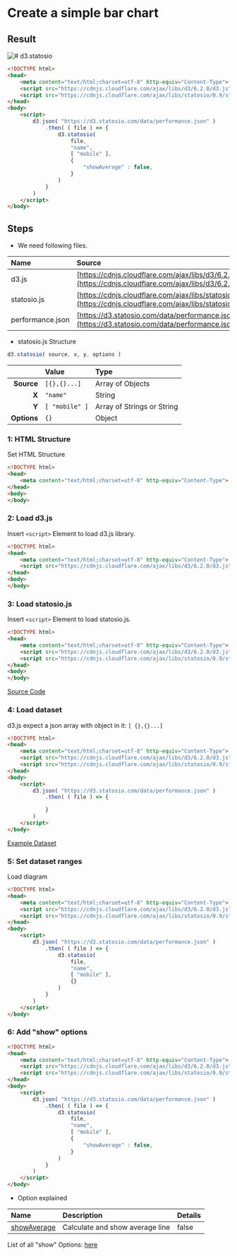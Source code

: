 # Create a simple bar chart

## Result

![# d3.statosio](https://d3.statosio.com/assets/images/example-bar-400.jpg)<br>

```html
<!DOCTYPE html>
<head>
    <meta content="text/html;charset=utf-8" http-equiv="Content-Type">
    <script src="https://cdnjs.cloudflare.com/ajax/libs/d3/6.2.0/d3.js" integrity="sha512-I54fxhTJwRigWTc3uNjgDzgii7LW+WJuyyA8kc6WaaZ7RQQNAf8bOEJLRNav7n/ca09MUwl5FptUukvqrOTUvQ==" crossorigin="anonymous"></script>
    <script src="https://cdnjs.cloudflare.com/ajax/libs/statosio/0.9/statosio.js" integrity="sha512-cpZ1Pq+WxFjYMahfsghI7nRqv7FVeZLH5CirYPLX11iF6jWfMgkvYVp3UYQ/W109s/3RWtyFNM0wPUOpGfNLJA==" crossorigin="anonymous"></script>
</head>
<body>
    <script>
        d3.json( "https://d3.statosio.com/data/performance.json" )
            .then( ( file ) => {
                d3.statosio( 
                    file, 
                    "name", 
                    [ "mobile" ], 
                    { 
                        "showAverage" : false,
                    }
                )
            } 
        )
    </script>
</body>
```


## Steps

- We need following files.

| **Name** | **Source** | **Description** |
|:---|:---|:---|
| d3.js | [https://cdnjs.cloudflare.com/ajax/libs/d3/6.2.0/d3.js](https://cdnjs.cloudflare.com/ajax/libs/d3/6.2.0/d3.js) | d3.js Library | 
| statosio.js | [https://cdnjs.cloudflare.com/ajax/libs/statosio/0.9/statosio.js](https://cdnjs.cloudflare.com/ajax/libs/statosio/0.9/statosio.js) | statosio.js Library | 
| performance.json | [https://d3.statosio.com/data/performance.json](https://d3.statosio.com/data/performance.json) | Dataset |

- statosio.js Structure

```javascript
d3.statosio( source, x, y, options )
``````

| | **Value** | **Type** |
|------:|:------|:------|
| **Source** | ```[{},{}...]``` | Array of Objects |
| **X** | ```"name"``` | String |
| **Y** | ```[ "mobile" ]``` | Array of Strings or String |
| **Options** | ```{}``` | Object |


### 1: HTML Structure
Set HTML Structure

```html
<!DOCTYPE html>
<head>
    <meta content="text/html;charset=utf-8" http-equiv="Content-Type">
</head>
<body>
</body>
```

### 2: Load d3.js
Insert ```<script>``` Element to load d3.js library.

```html
<!DOCTYPE html>
<head>
    <meta content="text/html;charset=utf-8" http-equiv="Content-Type">
    <script src="https://cdnjs.cloudflare.com/ajax/libs/d3/6.2.0/d3.js" integrity="sha512-I54fxhTJwRigWTc3uNjgDzgii7LW+WJuyyA8kc6WaaZ7RQQNAf8bOEJLRNav7n/ca09MUwl5FptUukvqrOTUvQ==" crossorigin="anonymous"></script>
</head>
<body>
</body>
```

### 3: Load statosio.js
Insert ```<script>``` Element to load statosio.js.

```html
<!DOCTYPE html>
<head>
    <meta content="text/html;charset=utf-8" http-equiv="Content-Type">
    <script src="https://cdnjs.cloudflare.com/ajax/libs/d3/6.2.0/d3.js" integrity="sha512-I54fxhTJwRigWTc3uNjgDzgii7LW+WJuyyA8kc6WaaZ7RQQNAf8bOEJLRNav7n/ca09MUwl5FptUukvqrOTUvQ==" crossorigin="anonymous"></script>
    <script src="https://cdnjs.cloudflare.com/ajax/libs/statosio/0.9/statosio.js" integrity="sha512-cpZ1Pq+WxFjYMahfsghI7nRqv7FVeZLH5CirYPLX11iF6jWfMgkvYVp3UYQ/W109s/3RWtyFNM0wPUOpGfNLJA==" crossorigin="anonymous"></script>
</head>
<body>
</body>

```
[Source Code](https://cdnjs.cloudflare.com/ajax/libs/statosio/0.9/statosio.js)


### 4: Load dataset
d3.js expect a json array with object in it: ```[ {},{}...]```

```html
<!DOCTYPE html>
<head>
    <meta content="text/html;charset=utf-8" http-equiv="Content-Type">
    <script src="https://cdnjs.cloudflare.com/ajax/libs/d3/6.2.0/d3.js" integrity="sha512-I54fxhTJwRigWTc3uNjgDzgii7LW+WJuyyA8kc6WaaZ7RQQNAf8bOEJLRNav7n/ca09MUwl5FptUukvqrOTUvQ==" crossorigin="anonymous"></script>
    <script src="https://cdnjs.cloudflare.com/ajax/libs/statosio/0.9/statosio.js" integrity="sha512-cpZ1Pq+WxFjYMahfsghI7nRqv7FVeZLH5CirYPLX11iF6jWfMgkvYVp3UYQ/W109s/3RWtyFNM0wPUOpGfNLJA==" crossorigin="anonymous"></script>
</head>
<body>
    <script>
        d3.json( "https://d3.statosio.com/data/performance.json" )
            .then( ( file ) => {

            } 
        )
    </script>
</body>
```
[Example Dataset](https://d3.statosio.com/data/performance.json)


### 5: Set dataset ranges
Load diagram

```html
<!DOCTYPE html>
<head>
    <meta content="text/html;charset=utf-8" http-equiv="Content-Type">
    <script src="https://cdnjs.cloudflare.com/ajax/libs/d3/6.2.0/d3.js" integrity="sha512-I54fxhTJwRigWTc3uNjgDzgii7LW+WJuyyA8kc6WaaZ7RQQNAf8bOEJLRNav7n/ca09MUwl5FptUukvqrOTUvQ==" crossorigin="anonymous"></script>
    <script src="https://cdnjs.cloudflare.com/ajax/libs/statosio/0.9/statosio.js" integrity="sha512-cpZ1Pq+WxFjYMahfsghI7nRqv7FVeZLH5CirYPLX11iF6jWfMgkvYVp3UYQ/W109s/3RWtyFNM0wPUOpGfNLJA==" crossorigin="anonymous"></script>
</head>
<body>
    <script>
        d3.json( "https://d3.statosio.com/data/performance.json" )
            .then( ( file ) => {
                d3.statosio( 
                    file, 
                    "name", 
                    [ "mobile" ], 
                    {}
                )
            } 
        )
    </script>
</body>
```


### 6: Add "show" options

```html
<!DOCTYPE html>
<head>
    <meta content="text/html;charset=utf-8" http-equiv="Content-Type">
    <script src="https://cdnjs.cloudflare.com/ajax/libs/d3/6.2.0/d3.js" integrity="sha512-I54fxhTJwRigWTc3uNjgDzgii7LW+WJuyyA8kc6WaaZ7RQQNAf8bOEJLRNav7n/ca09MUwl5FptUukvqrOTUvQ==" crossorigin="anonymous"></script>
    <script src="https://cdnjs.cloudflare.com/ajax/libs/statosio/0.9/statosio.js" integrity="sha512-cpZ1Pq+WxFjYMahfsghI7nRqv7FVeZLH5CirYPLX11iF6jWfMgkvYVp3UYQ/W109s/3RWtyFNM0wPUOpGfNLJA==" crossorigin="anonymous"></script>
</head>
<body>
    <script>
        d3.json( "https://d3.statosio.com/data/performance.json" )
            .then( ( file ) => {
                d3.statosio( 
                    file, 
                    "name", 
                    [ "mobile" ], 
                    { 
                        "showAverage" : false,
                    }
                )
            } 
        )
    </script>
</body>
```

- Option explained

| **Name** | **Description** | **Details** | 
|:---|:---|:---|
| [showAverage](https://d3.statosio.com/options/show__average.html) | Calculate and show average line | false |

List of all "show" Options: [here](https://d3.statosio.com/options/index.html#show)